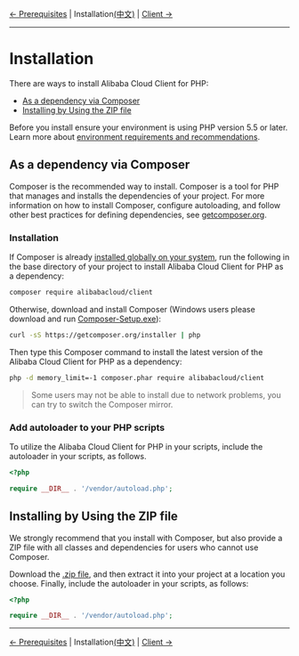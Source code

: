 [← Prerequisites](/docs/en-US/0-Prerequisites.md) | Installation[(中文)](/docs/zh-CN/1-Installation.md) | [Client →](/docs/en-US/2-Client.md)
***

# Installation
There are ways to install Alibaba Cloud Client for PHP:

- [As a dependency via Composer](#as-a-dependency-via-composer)
- [Installing by Using the ZIP file](#installing-by-using-the-zip-file)

Before you install ensure your environment is using PHP version 5.5 or later. Learn more about [environment requirements and recommendations](0-Prerequisites.md).

## As a dependency via Composer
Composer is the recommended way to install. Composer is a tool for PHP that manages and installs the dependencies of your project. For more information on how to install Composer, configure autoloading, and follow other best practices for defining dependencies, see [getcomposer.org](https://getcomposer.org).

### Installation
If Composer is already [installed globally on your system](https://getcomposer.org/doc/00-intro.md#globally), run the following in the base directory of your project to install Alibaba Cloud Client for PHP as a dependency:
```bash
composer require alibabacloud/client
```

Otherwise, download and install Composer (Windows users please download and run [Composer-Setup.exe](https://getcomposer.org/Composer-Setup.exe)):
```bash
curl -sS https://getcomposer.org/installer | php
```

Then type this Composer command to install the latest version of the Alibaba Cloud Client for PHP as a dependency:
```bash
php -d memory_limit=-1 composer.phar require alibabacloud/client
```

> Some users may not be able to install due to network problems, you can try to switch the Composer mirror.

### Add autoloader to your PHP scripts
To utilize the Alibaba Cloud Client for PHP in your scripts, include the autoloader in your scripts, as follows.
```php
<?php

require __DIR__ . '/vendor/autoload.php'; 
```

## Installing by Using the ZIP file
We strongly recommend that you install with Composer, but also provide a ZIP file with all classes and dependencies for users who cannot use Composer.

Download the [.zip file](http://aliyunsdk-pages.alicdn.com/php-sdk/client.zip), and then extract it into your project at a location you choose. Finally, include the autoloader in your scripts, as follows:

```php
<?php

require __DIR__ . '/vendor/autoload.php'; 
```

***
[← Prerequisites](/docs/en-US/0-Prerequisites.md) | Installation[(中文)](/docs/zh-CN/1-Installation.md) | [Client →](/docs/en-US/2-Client.md)
